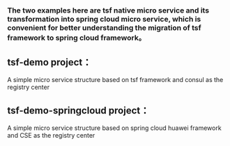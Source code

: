### The two examples here are tsf native micro service and its transformation into spring cloud micro service, which is convenient for better understanding the migration of tsf framework to spring cloud framework。

## tsf-demo project：
   A simple micro service structure based on tsf framework and consul as the registry center

## tsf-demo-springcloud project：
   A simple micro service structure based on spring cloud huawei framework and CSE as the registry center

